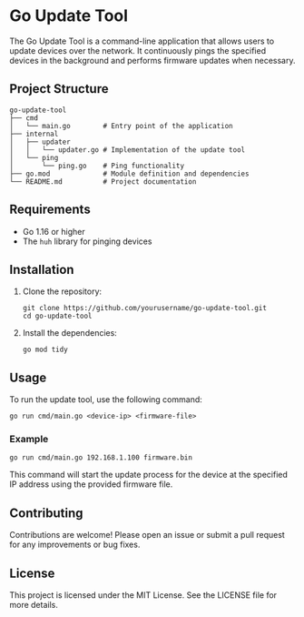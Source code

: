# Go Update Tool

The Go Update Tool is a command-line application that allows users to update devices over the network. It continuously pings the specified devices in the background and performs firmware updates when necessary.

## Project Structure

```
go-update-tool
├── cmd
│   └── main.go        # Entry point of the application
├── internal
│   ├── updater
│   │   └── updater.go # Implementation of the update tool
│   └── ping
│       └── ping.go    # Ping functionality
├── go.mod             # Module definition and dependencies
└── README.md          # Project documentation
```

## Requirements

- Go 1.16 or higher
- The `huh` library for pinging devices

## Installation

1. Clone the repository:
   ```
   git clone https://github.com/yourusername/go-update-tool.git
   cd go-update-tool
   ```

2. Install the dependencies:
   ```
   go mod tidy
   ```

## Usage

To run the update tool, use the following command:

```
go run cmd/main.go <device-ip> <firmware-file>
```

### Example

```
go run cmd/main.go 192.168.1.100 firmware.bin
```

This command will start the update process for the device at the specified IP address using the provided firmware file.

## Contributing

Contributions are welcome! Please open an issue or submit a pull request for any improvements or bug fixes.

## License

This project is licensed under the MIT License. See the LICENSE file for more details.